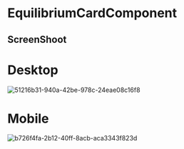 # EquilibriumCardComponent

## ScreenShoot

# Desktop

![51216b31-940a-42be-978c-24eae08c16f8](https://user-images.githubusercontent.com/112906590/212401453-5a875ba8-179a-4c61-a62e-def655c3df4a.jpg)

# Mobile

![b726f4fa-2b12-40ff-8acb-aca3343f823d](https://user-images.githubusercontent.com/112906590/212401541-87004bfb-88e9-4644-a6da-f3ffcdbc48a0.jpg)
